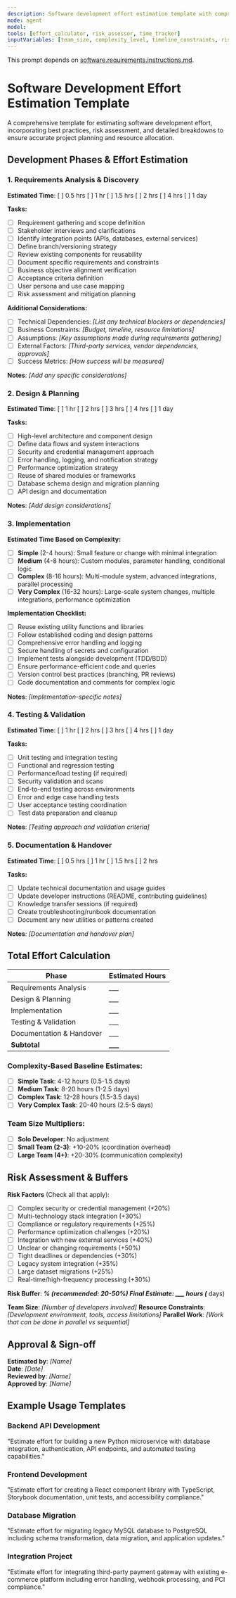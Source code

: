 ```yaml
---
description: Software development effort estimation template with comprehensive requirements analysis, risk assessment and best practices for accurate project planning and resource allocation
mode: agent
model: 
tools: [effort_calculator, risk_assessor, time_tracker]
inputVariables: [team_size, complexity_level, timeline_constraints, risk_factors]
---
```


This prompt depends on [software.requirements.instructions.md](../instructions/software.requirements.instructions.md).  

# Software Development Effort Estimation Template
A comprehensive template for estimating software development effort, incorporating best practices, risk assessment, and detailed breakdowns to ensure accurate project planning and resource allocation.

## Development Phases & Effort Estimation

### 1. Requirements Analysis & Discovery
**Estimated Time**: [ ] 0.5 hrs [ ] 1 hr [ ] 1.5 hrs [ ] 2 hrs [ ] 4 hrs [ ] 1 day

**Tasks:**
- [ ] Requirement gathering and scope definition
- [ ] Stakeholder interviews and clarifications
- [ ] Identify integration points (APIs, databases, external services)
- [ ] Define branch/versioning strategy
- [ ] Review existing components for reusability
- [ ] Document specific requirements and constraints
- [ ] Business objective alignment verification
- [ ] Acceptance criteria definition
- [ ] User persona and use case mapping
- [ ] Risk assessment and mitigation planning

**Additional Considerations:**
- [ ] Technical Dependencies: _[List any technical blockers or dependencies]_
- [ ] Business Constraints: _[Budget, timeline, resource limitations]_
- [ ] Assumptions: _[Key assumptions made during requirements gathering]_
- [ ] External Factors: _[Third-party services, vendor dependencies, approvals]_
- [ ] Success Metrics: _[How success will be measured]_

**Notes**: _[Add any specific considerations]_  

### 2. Design & Planning  
**Estimated Time**: [ ] 1 hr [ ] 2 hrs [ ] 3 hrs [ ] 4 hrs [ ] 1 day

**Tasks:**
- [ ] High-level architecture and component design
- [ ] Define data flows and system interactions
- [ ] Security and credential management approach
- [ ] Error handling, logging, and notification strategy
- [ ] Performance optimization strategy
- [ ] Reuse of shared modules or frameworks
- [ ] Database schema design and migration planning
- [ ] API design and documentation

**Notes**: _[Add design considerations]_  

### 3. Implementation
**Estimated Time Based on Complexity:**
- [ ] **Simple** (2-4 hours): Small feature or change with minimal integration
- [ ] **Medium** (4-8 hours): Custom modules, parameter handling, conditional logic
- [ ] **Complex** (8-16 hours): Multi-module system, advanced integrations, parallel processing
- [ ] **Very Complex** (16-32 hours): Large-scale system changes, multiple integrations, performance optimization

**Implementation Checklist:**
- [ ] Reuse existing utility functions and libraries
- [ ] Follow established coding and design patterns
- [ ] Comprehensive error handling and logging
- [ ] Secure handling of secrets and configuration
- [ ] Implement tests alongside development (TDD/BDD)
- [ ] Ensure performance-efficient code and queries
- [ ] Version control best practices (branching, PR reviews)
- [ ] Code documentation and comments for complex logic

**Notes**: _[Implementation-specific notes]_  

### 4. Testing & Validation
**Estimated Time**: [ ] 1 hr [ ] 2 hrs [ ] 3 hrs [ ] 4 hrs [ ] 1 day

**Tasks:**
- [ ] Unit testing and integration testing
- [ ] Functional and regression testing
- [ ] Performance/load testing (if required)
- [ ] Security validation and scans
- [ ] End-to-end testing across environments
- [ ] Error and edge case handling tests
- [ ] User acceptance testing coordination
- [ ] Test data preparation and cleanup

**Notes**: _[Testing approach and validation criteria]_  

### 5. Documentation & Handover
**Estimated Time**: [ ] 0.5 hrs [ ] 1 hr [ ] 1.5 hrs [ ] 2 hrs

**Tasks:**
- [ ] Update technical documentation and usage guides
- [ ] Update developer instructions (README, contributing guidelines)
- [ ] Knowledge transfer sessions (if required)
- [ ] Create troubleshooting/runbook documentation
- [ ] Document any new utilities or patterns created

**Notes**: _[Documentation and handover plan]_  

## Total Effort Calculation

| Phase | Estimated Hours |
|-------|----------------|
| Requirements Analysis | ___ |
| Design & Planning | ___ |
| Implementation | ___ |
| Testing & Validation | ___ |
| Documentation & Handover | ___ |
| **Subtotal** | **___** |

### Complexity-Based Baseline Estimates:
- [ ] **Simple Task**: 4-12 hours (0.5-1.5 days)
- [ ] **Medium Task**: 8-20 hours (1-2.5 days)
- [ ] **Complex Task**: 12-28 hours (1.5-3.5 days)
- [ ] **Very Complex Task**: 20-40 hours (2.5-5 days)

### Team Size Multipliers:
- [ ] **Solo Developer**: No adjustment
- [ ] **Small Team (2-3)**: +10-20% (coordination overhead)
- [ ] **Large Team (4+)**: +20-30% (communication complexity)  

## Risk Assessment & Buffers

**Risk Factors** (Check all that apply):
- [ ] Complex security or credential management (+20%)
- [ ] Multi-technology stack integration (+30%)
- [ ] Compliance or regulatory requirements (+25%)
- [ ] Performance optimization challenges (+20%)
- [ ] Integration with new external services (+40%)
- [ ] Unclear or changing requirements (+50%)
- [ ] Tight deadlines or dependencies (+30%)
- [ ] Legacy system integration (+35%)
- [ ] Large dataset migrations (+25%)
- [ ] Real-time/high-frequency processing (+30%)

**Risk Buffer**: ___% (recommended: 20-50%)
**Final Estimate**: ___ hours (___ days)  

**Team Size**: _[Number of developers involved]_
**Resource Constraints**: _[Development environment, tools, access limitations]_
**Parallel Work**: _[Work that can be done in parallel vs sequential]_

## Approval & Sign-off
**Estimated by**: _[Name]_  
**Date**: _[Date]_  
**Reviewed by**: _[Name]_  
**Approved by**: _[Name]_  

## Example Usage Templates

### Backend API Development
"Estimate effort for building a new Python microservice with database integration, authentication, API endpoints, and automated testing capabilities."

### Frontend Development
"Estimate effort for creating a React component library with TypeScript, Storybook documentation, unit tests, and accessibility compliance."

### Database Migration
"Estimate effort for migrating legacy MySQL database to PostgreSQL including schema transformation, data migration, and application updates."

### Integration Project
"Estimate effort for integrating third-party payment gateway with existing e-commerce platform including error handling, webhook processing, and PCI compliance."
